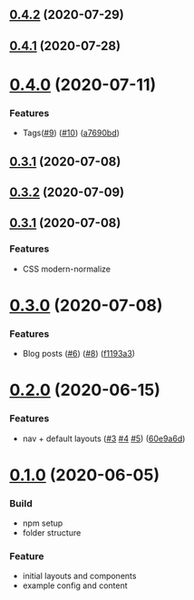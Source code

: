## [0.4.2](https://github.com/petedavisdev/vuepress-theme-base/compare/0.4.0...0.4.2) (2020-07-29)

## [0.4.1](https://github.com/petedavisdev/vuepress-theme-base/compare/0.4.0...0.4.1) (2020-07-28)

# [0.4.0](https://github.com/petedavisdev/vuepress-theme-base/compare/0.3.1...0.4.0) (2020-07-11)

### Features

- Tags([#9](https://github.com/petedavisdev/vuepress-theme-base/issues/9)) ([#10](https://github.com/petedavisdev/vuepress-theme-base/issues/10)) ([a7690bd](https://github.com/petedavisdev/vuepress-theme-base/commit/a7690bd72e21e94cb92da6dda2abf49ed81821dc))

## [0.3.1](https://github.com/petedavisdev/vuepress-theme-base/compare/0.3.0...0.3.1) (2020-07-08)

## [0.3.2](https://github.com/petedavisdev/vuepress-theme-base/compare/0.3.1...0.3.2) (2020-07-09)

## [0.3.1](https://github.com/petedavisdev/vuepress-theme-base/compare/0.3.0...0.3.1) (2020-07-08)

### Features

- CSS modern-normalize

# [0.3.0](https://github.com/petedavisdev/vuepress-theme-base/compare/0.2.0...v0.3.0) (2020-07-08)

### Features

- Blog posts ([#6](https://github.com/petedavisdev/vuepress-theme-base/issues/6)) ([#8](https://github.com/petedavisdev/vuepress-theme-base/issues/8)) ([f1193a3](https://github.com/petedavisdev/vuepress-theme-base/commit/f1193a3156661cf836f510e16fd9aaf9c34ead1c))

# [0.2.0](https://github.com/petedavisdev/vuepress-theme-base/compare/v0.1.0...v0.2.0) (2020-06-15)

### Features

- nav + default layouts ([#3](https://github.com/petedavisdev/vuepress-theme-base/issues/3) [#4](https://github.com/petedavisdev/vuepress-theme-base/issues/4) [#5](https://github.com/petedavisdev/vuepress-theme-base/issues/5)) ([60e9a6d](https://github.com/petedavisdev/vuepress-theme-base/commit/60e9a6db3a5f9f6aae8e4199ec933c009160a788))

# [0.1.0](https://github.com/petedavisdev/vuepress-theme-base/releases/tag/0.1.0) (2020-06-05)

### Build

- npm setup
- folder structure

### Feature

- initial layouts and components
- example config and content
